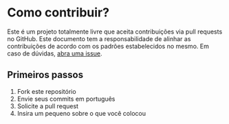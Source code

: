 # Como contribuir?

Este é um projeto totalmente livre que aceita contribuições via pull requests no GitHub. Este documento tem a responsabilidade de alinhar as contribuições de acordo com os padrões estabelecidos no mesmo. Em caso de dúvidas, [abra uma issue](https://github.com/vmnog/prisma-nextjs/issues/new).

## Primeiros passos

1. Fork este repositório
2. Envie seus commits em português
3. Solicite a pull request
4. Insira um pequeno sobre o que você colocou
